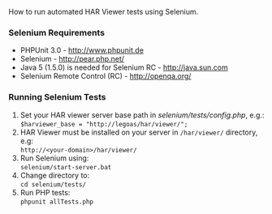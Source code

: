 How to run automated HAR Viewer tests using Selenium.

### Selenium Requirements ###

  * PHPUnit 3.0 - http://www.phpunit.de
  * Selenium - http://pear.php.net/
  * Java 5 (1.5.0) is needed for Selenium RC - http://java.sun.com
  * Selenium Remote Control (RC) - http://openqa.org/


### Running Selenium Tests ###

<ol>
<li>
Set your HAR viewer server base path in <i>selenium/tests/config.php</i>, e.g.:<br>
<code>$harviewer_base = "http://legoas/har/viewer/";</code>
</li>
<li>
HAR Viewer must be installed on your server in <code>/har/viewer/</code> directory, e.g:<br>
<code>http://&lt;your-domain&gt;/har/viewer/</code>
</li>
<li>
Run Selenium using:<br>
<code>selenium/start-server.bat</code>
</li>
<li>
Change directory to:<br>
<code>cd selenium/tests/</code>
</li>
<li>
Run PHP tests:<br>
<code>phpunit allTests.php</code>
</li>
</ol>
